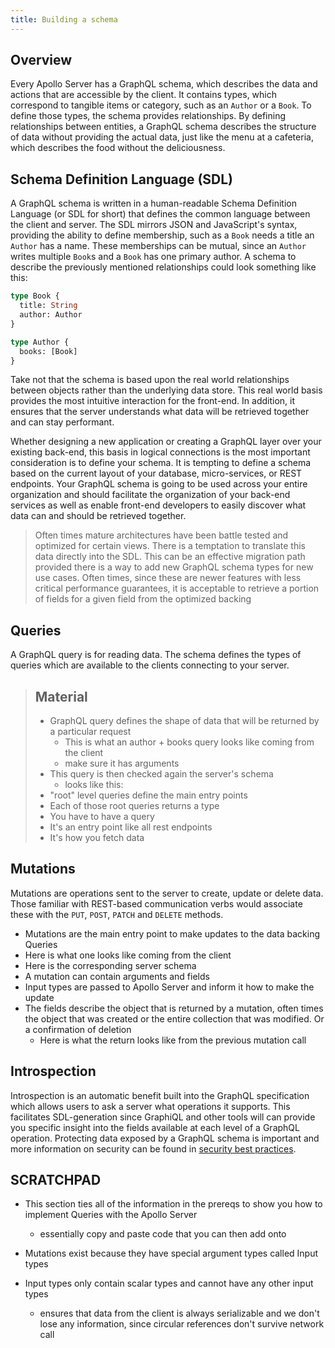 ```yaml
---
title: Building a schema
---
```


## Overview

Every Apollo Server has a GraphQL schema, which describes the data and actions that are accessible by the client. It contains types, which correspond to tangible items or category, such as an `Author` or a `Book`. To define those types, the schema  provides relationships. By defining relationships between entities, a GraphQL schema describes the structure of data without providing the actual data, just like the menu at a cafeteria, which describes the food without the deliciousness.

## Schema Definition Language (SDL)

A GraphQL schema is written in a human-readable Schema Definition Language (or SDL for short) that defines the common language between the client and server. The SDL mirrors JSON and JavaScript's syntax, providing the ability to define membership, such as a `Book` needs a title an `Author` has a name. These memberships can be mutual, since an `Author` writes multiple `Book`s and a `Book` has one primary author. A schema to describe the previously mentioned relationships could look something like this:

```graphql
type Book {
  title: String
  author: Author
}

type Author {
  books: [Book]
}
```

Take not that the schema is based upon the real world relationships between objects rather than the underlying data store. This real world basis provides the most intuitive interaction for the front-end. In addition, it ensures that the server understands what data will be retrieved together and can stay performant.

Whether designing a new application or creating a GraphQL layer over your existing back-end, this basis in logical connections is the most important consideration is to define your schema. It is tempting to define a schema based on the current layout of your database, micro-services, or REST endpoints. Your GraphQL schema is going to be used across your entire organization and should facilitate the organization of your back-end services as well as enable front-end developers to easily discover what data can and should be retrieved together.

> Often times mature architectures have been battle tested and optimized for certain views. There is a temptation to translate this data directly into the SDL. This can be an effective migration path provided there is a way to add new GraphQL schema types for new use cases. Often times, since these are newer features with less critical performance guarantees, it is acceptable to retrieve a portion of fields for  a given field from the optimized backing

## Queries

A GraphQL query is for reading data.  The schema defines the types of queries which are available to the clients connecting to your server.

> ## Material
>
> * GraphQL query defines the shape of data that will be returned by a particular request
>   * This is what an author + books query looks like coming from the client
>   * make sure it has arguments
> * This query is then checked again the server's schema
>   * looks like this:
> * "root" level queries define the main entry points
> * Each of those root queries returns a type
> * You have to have a query
> * It's an entry point like all rest endpoints
> * It's how you fetch data

## Mutations

Mutations are operations sent to the server to create, update or delete data.  Those familiar with REST-based communication verbs would associate these with the `PUT`, `POST`, `PATCH` and `DELETE` methods.

* Mutations are the main entry point to make updates to the data backing Queries
* Here is what one looks like coming from the client
* Here is the corresponding server schema
* A mutation can contain arguments and fields
* Input types are passed to Apollo Server and inform it how to make the update
* The fields describe the object that is returned by a mutation, often times the object that was created or the entire collection that was modified. Or a confirmation of deletion
  * Here is what the return looks like from the previous mutation call

## Introspection

Introspection is an automatic benefit built into the GraphQL specification which allows users to ask a server what operations it supports.  This facilitates SDL-generation since GraphiQL and other tools will can provide you specific insight into the fields available at each level of a GraphQL operation.  Protecting data exposed by a GraphQL schema is important and more information on security can be found in [security best practices]().


## SCRATCHPAD

* This section ties all of the information in the prereqs to show you how to implement Queries with the Apollo Server
  * essentially copy and paste code that you can then add onto

* Mutations exist because they have special argument types called Input types
* Input types only contain scalar types and cannot have any other input types
  * ensures that data from the client is always serializable and we don't lose any information, since circular references don't survive network call
